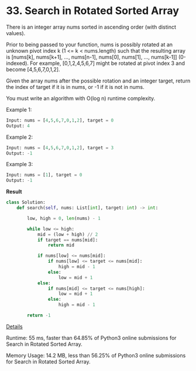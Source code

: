 # 33. Search in Rotated Sorted Array

There is an integer array nums sorted in ascending order (with distinct values).

Prior to being passed to your function, nums is possibly rotated at an unknown pivot index k (1 <= k < nums.length) such that the resulting array is [nums[k], nums[k+1], ..., nums[n-1], nums[0], nums[1], ..., nums[k-1]] (0-indexed). For example, [0,1,2,4,5,6,7] might be rotated at pivot index 3 and become [4,5,6,7,0,1,2].

Given the array nums after the possible rotation and an integer target, return the index of target if it is in nums, or -1 if it is not in nums.

You must write an algorithm with O(log n) runtime complexity.

 

Example 1:

```python
Input: nums = [4,5,6,7,0,1,2], target = 0
Output: 4
```
Example 2:

```python
Input: nums = [4,5,6,7,0,1,2], target = 3
Output: -1
```
Example 3:

```python
Input: nums = [1], target = 0
Output: -1
```

**Result**

```python
class Solution:
    def search(self, nums: List[int], target: int) -> int:

        low, high = 0, len(nums) - 1

        while low <= high:
            mid = (low + high) // 2
            if target == nums[mid]:
                return mid

            if nums[low] <= nums[mid]:
                if nums[low] <= target <= nums[mid]:
                    high = mid - 1
                else:
                    low = mid + 1
            else:
                if nums[mid] <= target <= nums[high]:
                    low = mid + 1
                else:
                    high = mid - 1

        return -1
```



[Details ](https://leetcode.com/submissions/detail/731821074/)

Runtime: 55 ms, faster than 64.85% of Python3 online submissions for Search in Rotated Sorted Array.

Memory Usage: 14.2 MB, less than 56.25% of Python3 online submissions for Search in Rotated Sorted Array.


